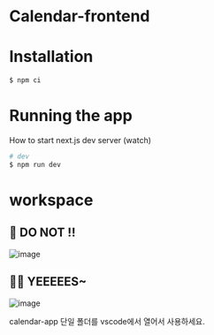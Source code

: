 # Calendar-frontend

# Installation

```bash
$ npm ci
```

# Running the app

How to start next.js dev server (watch)

```bash
# dev
$ npm run dev
```

# workspace

## 🚫 DO NOT !!

![image](https://user-images.githubusercontent.com/68454100/123642341-238e8400-d85e-11eb-8664-5deaf48e3e0b.png)

## 🙆‍♂️ YEEEEES~

![image](https://user-images.githubusercontent.com/68454100/123642724-9566cd80-d85e-11eb-8b1b-54187a869534.png)

calendar-app 단일 폴더를 vscode에서 열어서 사용하세요.
